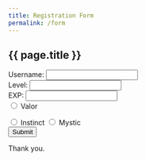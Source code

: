 ```yaml
---
title: Registration Form
permalink: /form
---
```


## {{ page.title }}

<form>

 <label for="username">Username:</label>
  <input type="text" id="username" name="username" />
<br />
 <label for="level">Level:</label>
  <input type="number" id="level" name="level" />
<br />
 <label for="exp">EXP:</label>
  <input type="number" id="exp" name="exp" />
<br />
  <input type="radio" id="ValorTeam" name="team" value="Valor" />
    <label for="ValorTeam">Valor</label>

  <input type="radio" id="InstinctTeam" name="team" value="Instinct" />
    <label for="InstinctTeam">Instinct</label>

  <input type="radio" id="MysticTeam" name="team" value="Mystic" />
    <label for="MysticTeam">Mystic</label>
<br />
  <button type="submit" value="Submit">Submit</button>
    
</form>

Thank you.
